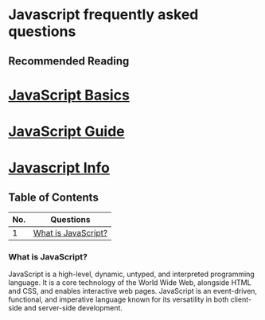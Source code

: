 # Javascript frequently asked questions

## Recommended Reading
# [JavaScript Basics](https://developer.mozilla.org/en-US/docs/Learn/JavaScript/First_steps)
# [JavaScript Guide](https://developer.mozilla.org/en-US/docs/Web/JavaScript/Guide)
# [Javascript Info](https://www.javascript.info/)

## Table of Contents

| No. | Questions |
| --- | --------- |
| 1   | [What is JavaScript?](#what-is-javascript) |

### What is JavaScript?
JavaScript is a high-level, dynamic, untyped, and interpreted programming language. It is a core technology of the World Wide Web, alongside HTML and CSS, and enables interactive web pages. JavaScript is an event-driven, functional, and imperative language known for its versatility in both client-side and server-side development.
